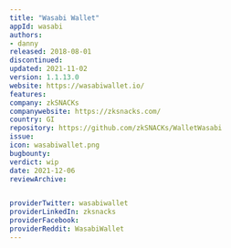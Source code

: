 ```yaml
---
title: "Wasabi Wallet"
appId: wasabi
authors:
- danny
released: 2018-08-01
discontinued: 
updated: 2021-11-02
version: 1.1.13.0
website: https://wasabiwallet.io/
features:
company: zkSNACKs
companywebsite: https://zksnacks.com/
country: GI
repository: https://github.com/zkSNACKs/WalletWasabi
issue: 
icon: wasabiwallet.png
bugbounty: 
verdict: wip
date: 2021-12-06
reviewArchive:


providerTwitter: wasabiwallet
providerLinkedIn: zksnacks
providerFacebook: 
providerReddit: WasabiWallet
---
```








